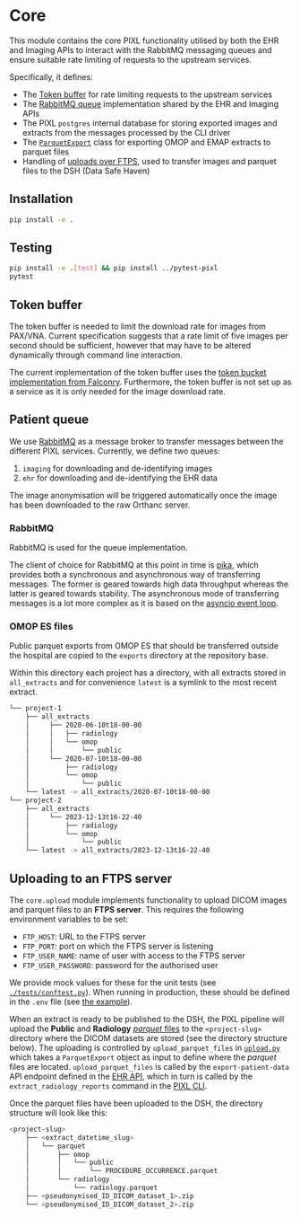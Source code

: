 # Core

This module contains the core PIXL functionality utilised by both the EHR and Imaging APIs to
interact with the RabbitMQ messaging queues and ensure suitable rate limiting of requests to the
upstream services.

Specifically, it defines:

- The [Token buffer](#token-buffer) for rate limiting requests to the upstream services
- The [RabbitMQ queue](#patient-queue) implementation shared by the EHR and Imaging APIs
- The PIXL `postgres` internal database for storing exported images and extracts from the messages
    processed by the CLI driver
- The [`ParquetExport`](./src/core/exports.py) class for exporting OMOP and EMAP extracts to
    parquet files
- Handling of [uploads over FTPS](./src/core/upload.py), used to transfer images and parquet files
    to the DSH (Data Safe Haven)

## Installation

```bash
pip install -e .
```

## Testing

```bash
pip install -e .[test] && pip install ../pytest-pixl
pytest
```

## Token buffer

The token buffer is needed to limit the download rate for images from PAX/VNA. Current specification
suggests that a rate limit of five images per second should be sufficient, however that may have to
be altered dynamically through command line interaction.

The current implementation of the token buffer uses the
[token bucket implementation from Falconry](https://github.com/falconry/token-bucket/). Furthermore,
the token buffer is not set up as a service as it is only needed for the image download rate.

## Patient queue

We use [RabbitMQ](https://www.rabbitmq.com/) as a message broker to transfer messages between the
different PIXL services. Currently, we define two queues:

1. `imaging` for downloading and de-identifying images
2. `ehr` for downloading and de-identifying the EHR data

The image anonymisation will be triggered automatically once the image has been downloaded to the
raw Orthanc server.

### RabbitMQ

RabbitMQ is used for the queue implementation.

The client of choice for RabbitMQ at this point in time is
[pika](https://pika.readthedocs.io/en/stable/), which provides both a synchronous and asynchronous
way of transferring messages. The former is geared towards high data throughput whereas the latter
is geared towards stability. The asynchronous mode of transferring messages is a lot more complex as
it is based on the [asyncio event loop](https://docs.python.org/3/library/asyncio-eventloop.html).

### OMOP ES files

Public parquet exports from OMOP ES that should be transferred outside the hospital are copied to
the `exports` directory at the repository base.

Within this directory each project has a directory, with all extracts stored in `all_extracts` and
for convenience `latest` is a symlink to the most recent extract.

```sh
└── project-1
    ├── all_extracts
    │     ├── 2020-06-10t18-00-00
    │     │   ├── radiology
    │     │   └── omop
    │     │       └── public
    │     └── 2020-07-10t18-00-00
    │         ├── radiology
    │         └── omop
    │             └── public
    └── latest -> all_extracts/2020-07-10t18-00-00
└── project-2
    ├── all_extracts
    │     └── 2023-12-13t16-22-40
    │         ├── radiology
    │         └── omop
    │             └── public
    └── latest -> all_extracts/2023-12-13t16-22-40
```

## Uploading to an FTPS server

The `core.upload` module implements functionality to upload DICOM images and parquet files to an
**FTPS server**. This requires the following environment variables to be set:

- `FTP_HOST`: URL to the FTPS server
- `FTP_PORT`: port on which the FTPS server is listening
- `FTP_USER_NAME`: name of user with access to the FTPS server
- `FTP_USER_PASSWORD`: password for the authorised user

We provide mock values for these for the unit tests (see
[`./tests/conftest.py`](./tests/conftest.py)). When running in production, these should be defined
in the `.env` file (see [the example](../.env.sample)).

When an extract is ready to be published to the DSH, the PIXL pipeline will upload the **Public**
and **Radiology** [_parquet_ files](../docs/data/parquet_files.md) to the `<project-slug>` directory
where the DICOM datasets are stored (see the directory structure below). The uploading is controlled
by `upload_parquet_files` in [`upload.py`](./src/core/upload.py) which takes a `ParquetExport`
object as input to define where the _parquet_ files are located.  `upload_parquet_files` is called
by the `export-patient-data` API endpoint defined in the
[EHR API](../pixl_ehr/src/pixl_ehr/main.py), which in turn is called by the `extract_radiology_reports` command in the [PIXL CLI](../cli/README.md).

Once the parquet files have been uploaded to the DSH, the directory structure will look like this:

```sh
<project-slug>
    ├── <extract_datetime_slug>
    │   └── parquet
    │       ├── omop
    │       │   └── public
    │       │       └── PROCEDURE_OCCURRENCE.parquet
    │       └── radiology
    │           └── radiology.parquet
    ├── <pseudonymised_ID_DICOM_dataset_1>.zip
    └── <pseudonymised_ID_DICOM_dataset_2>.zip
```
